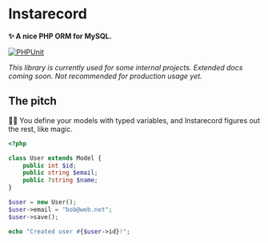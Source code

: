 # Instarecord
**✨ A nice PHP ORM for MySQL.**

[![PHPUnit](https://github.com/SoftwarePunt/instarecord/actions/workflows/phpunit.yml/badge.svg)](https://github.com/SoftwarePunt/instarecord/actions/workflows/phpunit.yml)

*This library is currently used for some internal projects. Extended docs coming soon. Not recommended for production usage yet.*

## The pitch
🧙‍♂️ You define your models with typed variables, and Instarecord figures out the rest, like magic.

```php
<?php

class User extends Model {
    public int $id;
    public string $email;
    public ?string $name;
}

$user = new User();
$user->email = "bob@web.net";
$user->save(); 

echo "Created user #{$user->id}!";
```
